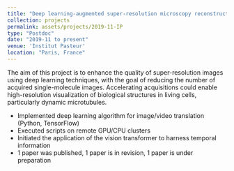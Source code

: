 ```yaml
---
title: "Deep learning-augmented super-resolution microscopy reconstruction"
collection: projects
permalink: assets/projects/2019-11-IP
type: "Postdoc"
date: "2019-11 to present"
venue: 'Institut Pasteur'
location: "Paris, France"
---
```


The aim of this project is to enhance the quality of super-resolution images using deep learning techniques, with the goal of reducing the number of acquired single-molecule images. Accelerating acquisitions could enable high-resolution visualization of biological structures in living cells, particularly dynamic microtubules. 

* Implemented deep learning algorithm for image/video translation (Python, TensorFlow)
* Executed scripts on remote GPU/CPU clusters
* Initiated the application of the vision transformer to harness temporal information
* 1 paper was published, 1 paper is in revision, 1 paper is under preparation
